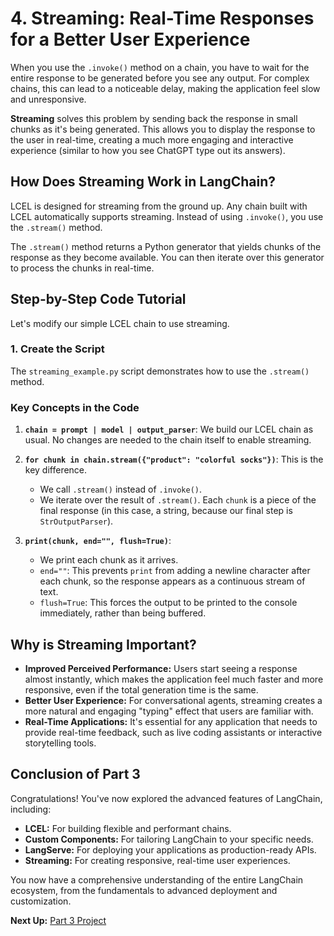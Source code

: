 # 4. Streaming: Real-Time Responses for a Better User Experience

When you use the `.invoke()` method on a chain, you have to wait for the entire response to be generated before you see any output. For complex chains, this can lead to a noticeable delay, making the application feel slow and unresponsive.

**Streaming** solves this problem by sending back the response in small chunks as it's being generated. This allows you to display the response to the user in real-time, creating a much more engaging and interactive experience (similar to how you see ChatGPT type out its answers).

## How Does Streaming Work in LangChain?

LCEL is designed for streaming from the ground up. Any chain built with LCEL automatically supports streaming. Instead of using `.invoke()`, you use the `.stream()` method.

The `.stream()` method returns a Python generator that yields chunks of the response as they become available. You can then iterate over this generator to process the chunks in real-time.

## Step-by-Step Code Tutorial

Let's modify our simple LCEL chain to use streaming.

### 1. Create the Script

The `streaming_example.py` script demonstrates how to use the `.stream()` method.

### Key Concepts in the Code

1.  **`chain = prompt | model | output_parser`**: We build our LCEL chain as usual. No changes are needed to the chain itself to enable streaming.

2.  **`for chunk in chain.stream({"product": "colorful socks"})`**: This is the key difference.
    *   We call `.stream()` instead of `.invoke()`.
    *   We iterate over the result of `.stream()`. Each `chunk` is a piece of the final response (in this case, a string, because our final step is `StrOutputParser`).

3.  **`print(chunk, end="", flush=True)`**:
    *   We print each chunk as it arrives.
    *   `end=""`: This prevents `print` from adding a newline character after each chunk, so the response appears as a continuous stream of text.
    *   `flush=True`: This forces the output to be printed to the console immediately, rather than being buffered.

## Why is Streaming Important?

*   **Improved Perceived Performance:** Users start seeing a response almost instantly, which makes the application feel much faster and more responsive, even if the total generation time is the same.
*   **Better User Experience:** For conversational agents, streaming creates a more natural and engaging "typing" effect that users are familiar with.
*   **Real-Time Applications:** It's essential for any application that needs to provide real-time feedback, such as live coding assistants or interactive storytelling tools.

## Conclusion of Part 3

Congratulations! You've now explored the advanced features of LangChain, including:
*   **LCEL:** For building flexible and performant chains.
*   **Custom Components:** For tailoring LangChain to your specific needs.
*   **LangServe:** For deploying your applications as production-ready APIs.
*   **Streaming:** For creating responsive, real-time user experiences.

You now have a comprehensive understanding of the entire LangChain ecosystem, from the fundamentals to advanced deployment and customization.

**Next Up:** [Part 3 Project](./../project/README.md)
